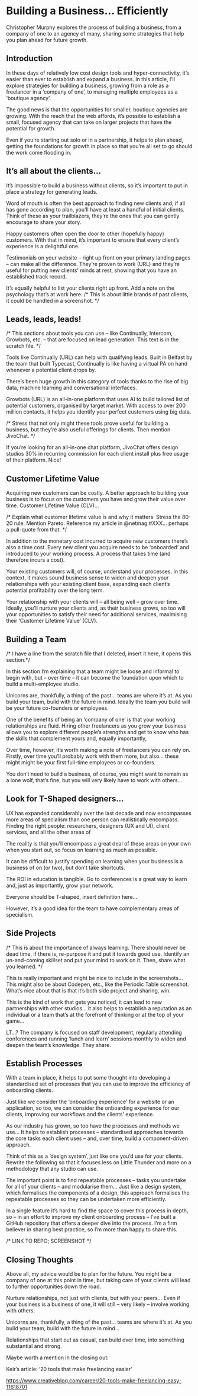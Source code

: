 Building a Business… Efficiently
================================

Christopher Murphy explores the process of building a business, from a company of one to an agency of many, sharing some strategies that help you plan ahead for future growth.



<!-- Body copy (1,900 words): This feature needs to include plenty of practical advice, and can include code snippets. -->



Introduction
------------

In these days of relatively low cost design tools and hyper-connectivity, it’s easier than ever to establish and expand a business. In this article, I’ll explore strategies for building a business, growing from a role as a freelancer in a ‘company of one’, to managing multiple employees as a ‘boutique agency’.

The good news is that the opportunities for smaller, boutique agencies are growing. With the reach that the web affords, it’s possible to establish a small, focused agency that can take on larger projects that have the potential for growth.

Even if you’re starting out solo or in a partnership, it helps to plan ahead, getting the foundations for growth in place so that you’re all set to go should the work come flooding in.

<!-- 127 -->



It’s all about the clients…
---------------------------

It’s impossible to build a business without clients, so it’s important to put in place a strategy for generating leads.

Word of mouth is often the best approach to finding new clients and, if all has gone according to plan, you’ll have at least a handful of initial clients. Think of these as your trailblazers, they’re the ones that you can gently encourage to share your story.

Happy customers often open the door to other (hopefully happy) customers. With that in mind, it’s important to ensure that every client’s experience is a delightful one.

Testimonials on your website – right up front on your primary landing pages – can make all the difference. They’re proven to work (URL) and they’re useful for putting new clients’ minds at rest, showing that you have an established track record.

It’s equally helpful to list your clients right up front. Add a note on the psychology that’s at work here. /* This is about little brands of past clients, it could be handled in a screenshot. */

<!-- 170 -->



Leads, leads, leads!
--------------------

/* This sections about tools you can use – like Continually, Intercom, Growbots, etc. – that are focused on lead generation. This text is in the scratch file. */

Tools like Continually (URL) can help with qualifying leads. Built in Belfast by the team that built Typecast, Continually is like having a virtual PA on hand whenever a potential client drops by.

There’s been huge growth in this category of tools thanks to the rise of big data, machine learning and conversational interfaces.

Growbots (URL) is an all-in-one platform that uses AI to build tailored list of potential customers, organised by target market. With access to over 200 million contacts, it helps you identify your perfect customers using big data.

/* Stress that not only might these tools prove useful for building a business, but they’re also useful offerings for clients. Then mention JivoChat. */

If you’re looking for an all-in-one chat platform, JivoChat offers design studios 30% in recurring commission for each client install plus free usage of their platform. Nice!

<!-- 170 -->



Customer Lifetime Value
-----------------------

Acquiring new customers can be costly. A better approach to building your business is to focus on the customers you have and grow their value over time. Customer Lifetime Value (CLV)…

/* Explain what customer lifetime value is and why it matters. Stress the 80-20 rule. Mention Pareto. Reference my article in @netmag #XXX… perhaps a pull-quote from that. */

<!-- There’s a useful Shopify article on this… -->

In addition to the monetary cost incurred to acquire new customers there’s also a time cost. Every new client you acquire needs to be ‘onboarded’ and introduced to your working process. A process that takes time (and therefore incurs a cost).

Your existing customers will, of course, understand your processes. In this context, it makes sound business sense to widen and deepen your relationships with your existing client base, expanding each client’s potential profitability over the long term.

Your relationship with your clients will – all being well – grow over time. Ideally, you’ll nurture your clients and, as their business grows, so too will your opportunities to satisfy their need for additional services, maximising their ‘Customer Lifetime Value’ (CLV).




Building a Team
---------------

/* I have a line from the scratch file that I deleted, insert it here, it opens this section.*/

In this section I’m explaining that a team might be loose and informal to begin with, but – over time – it can become the foundation upon which to build a multi-employee studio.

Unicorns are, thankfully, a thing of the past… teams are where it’s at. As you build your team, build with the future in mind. Ideally the team you build will be your future co-founders or employees.

One of the benefits of being an ‘company of one’ is that your working relationships are fluid. Hiring other freelancers as you grow your business allows you to explore different people’s strengths and get to know who has the skills that complement yours and, equally importantly, 

Over time, however, it’s worth making a note of freelancers you can rely on. Firstly, over time you’ll probably work with them more, but also… these might might be your first full-time employees or co-founders.

You don’t need to build a business, of course, you might want to remain as a lone wolf, that’s fine, but you will very likely have to work with others…

<!--

Gaby Muldoon, co-founder at Little Thunder states: **”The company has built out a team following the strategies I’m mentioning in the article. They’ve developed relationships with their freelancers and, over time as the business has grown, now employ team members on a full-time basis.”**

-->



Look for T-Shaped designers…
----------------------------

UX has expanded considerably over the last decade and now encompasses more areas of specialism than one person can realistically encompass. Finding the right people: researchers, designers (UX and UI), client services, and all the other areas of 

The reality is that you’ll encompass a great deal of these areas on your own when you start out, so focus on learning as much as possible.

It can be difficult to justify spending on learning when your business is a business of on (or two), but don’t take shortcuts.

The ROI in education is tangible. Go to conferences is a great way to learn and, just as importantly, grow your network.

Everyone should be T-shaped, insert definition here…

However, it’s a good idea for the team to have complementary areas of specialism.

<!--

For example, when I work with the team at Little Thunder, which I often do, we all focus on different, but overlapping areas.

+ My focus is strategy, content design and copywriting;
+ Gaby Muldoon’s focus is strategy, user experience and illustration; and
+ Tim Potter’s focus is ux, ui, frontend design…

/* user interface design and frontend design. */

With the boxout featuring Little Thunder, it might be too much mentioning them in the main body, too.

-->


Side Projects
-------------

/* This is about the importance of always learning. There should never be dead time, if there is, re-purpose it and put it towards good use. Identify an un-and-coming skillset and put your mind to work on it. Then, share what you learned. */

This is really important and might be nice to include in the screenshots… This might also be about Codepen, etc., like the Periodic Table screenshot. What’s nice about that is that it’s both side project and sharing, win.

This is the kind of work that gets you noticed, it can lead to new partnerships with other studios… it also helps to establish a reputation as an individual or a team that’s at the forefront of thinking or at the top of your game… 


LT…? The company is focused on staff development, regularly attending conferences and running ‘lunch and learn’ sessions monthly to widen and deepen the team’s knowledge. They share.



Establish Processes
-------------------

With a team in place, it helps to put some thought into developing a standardised set of processes that you can use to improve the efficiency of onboarding clients.

Just like we consider the ‘onboarding experience’ for a website or an application, so too, we can consider the onboarding experience for our clients, improving our workflows and the clients’ experience.

As our industry has grown, so too have the processes and methods we use… It helps to establish processes – standardised approaches towards the core tasks each client uses – and, over time, build a component-driven approach.

Think of this as a ‘design system’, just like one you’d use for your clients. Rewrite the following so that it focuses less on Little Thunder and more on a methodology that any studio can use.

The important point is to find repeatable processes – tasks you undertake for all of your clients – and modularise them… Just like a design system, which formalises the components of a design, this approach formalises the repeatable processes so they can be undertaken more efficiently.

In a single feature it’s hard to find the space to cover this process in depth, so – in an effort to improve my client onboarding process – I’ve built a GitHub repository that offers a deeper dive into the process. I’m a firm believer in sharing best practice, so I’m more than happy to share this.

/* LINK TO REPO; SCREENSHOT */


<!--

TALK ABOUT TIME…???? Things, Toggl – really nice website…

MENTION DAN MALL’S VISUAL INVENTORY… ALSO MENTION MY REPO… CHECK WITH T AND G FIRST.

Talk about Clearleft’s ‘Fractal’ (https://fractal.build) – “Powerful component libraries & styleguides that fit the way you work.” – 

What’s nice about Fractal is that CLearleft are sharing it…

As the team at Clearleft put it:

> Existing tools to help you build these component libraries often force you to use a particular template language, a specific build tool or a pre-determined way to organise the individual elements within your library.

> Fractal is different. It helps you build and document web component libraries, and then integrate them into your projects.

I’m all for sharing best practice and it’s great to see Clearleft sharing a tool that others might consider to be a competitive advantage… We’re so fortunate in our industry…

-->



<!--

I helped them to build a component-driven framework to deliver in partnership with consultancy firms, including PwC.

By encouraging the adoption of a modular approach I was able to help the team to build a more cost-effective service. As a result, the product could be more aggressively priced for SMEs, whilst allowing for a flexible ‘mix and match’ offering able to be tailored to different enterprise’s needs.

-->



Closing Thoughts
----------------

Above all, my advice would be to plan for the future. You might be a company of one at this point in time, but taking care of your clients will lead to further opportunities down the road.

Nurture relationships, not just with clients, but with your peers… Even if your business is a business of one, it will still – very likely – involve working with others.

Unicorns are, thankfully, a thing of the past… teams are where it’s at. As you build your team, build with the future in mind…

Relationships that start out as casual, can build over time, into something substantial and strong.

Maybe worth a mention in the closing out:

Keir’s article: ‘20 tools that make freelancing easier’

https://www.creativebloq.com/career/20-tools-make-freelancing-easy-11618701